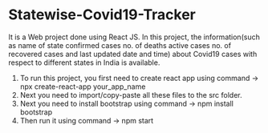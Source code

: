 # Statewise-Covid19-Tracker
It is a Web project done using React JS. In this project, the information(such as name of state confirmed cases no. of deaths active cases no. of recovered cases and last updated date and time) about Covid19 cases with respect to different states in India is available.

1) To run this project, you first need to create react app using command -> npx create-react-app your_app_name
2) Next you need to import/copy-paste all these files to the src folder.
3) Next you need to install bootstrap using command -> npm install bootstrap
4) Then run it using command -> npm start
